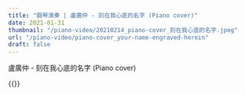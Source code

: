 ```yaml
---
title: "鋼琴演奏 | 盧廣仲 - 刻在我心底的名字 (Piano cover)"
date: 2021-01-31
thumbnail: "/piano-video/20210214_piano-cover_刻在我心底的名字.jpeg"
url: "/piano-video/piano-cover_your-name-engraved-herein"
draft: false
---
```


盧廣仲 - 刻在我心底的名字 (Piano cover)

{{<youtube BIf0LEyYfyM>}}

